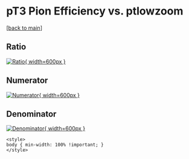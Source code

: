# pT3 Pion Efficiency vs. ptlowzoom

[[back to main](./)]



## Ratio

[![Ratio](../mtv/var/pT3_211_eff_ptlowzoom.png){ width=600px }](../mtv/var/pT3_211_eff_ptlowzoom.pdf)

## Numerator

[![Numerator](../mtv/num/pT3_211_eff_ptlowzoom_num0.png){ width=600px }](../mtv/num/pT3_211_eff_ptlowzoom_num0.pdf)

## Denominator

[![Denominator](../mtv/den/pT3_211_eff_ptlowzoom_den.png){ width=600px }](../mtv/den/pT3_211_eff_ptlowzoom_den.pdf)


``` {=html}
<style>
body { min-width: 100% !important; }
</style>
```
